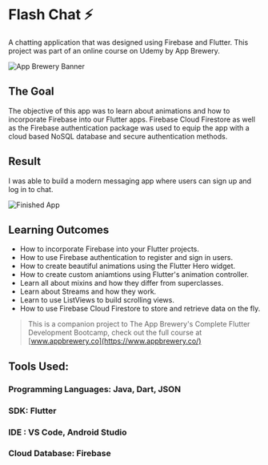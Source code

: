 

# Flash Chat ⚡️
A chatting application that was designed using Firebase and Flutter. This project was part of an online course on Udemy by App Brewery.


![App Brewery Banner](https://github.com/londonappbrewery/Images/blob/master/AppBreweryBanner.png)
## The Goal

The objective of this app was to learn about animations and how to incorporate Firebase into our Flutter apps. Firebase Cloud Firestore as well as the Firebase authentication package was used to equip the app with a cloud based NoSQL database and secure authentication methods.


## Result

I was able to build a modern messaging app where users can sign up and log in to chat.

![Finished App](https://github.com/londonappbrewery/Images/blob/master/flash_chat_flutter_demo.gif)

## Learning Outcomes

- How to incorporate Firebase into your Flutter projects.
- How to use Firebase authentication to register and sign in users.
- How to create beautiful animations using the Flutter Hero widget.
- How to create custom aniamtions using Flutter's animation controller.
- Learn all about mixins and how they differ from superclasses.
- Learn about Streams and how they work.
- Learn to use ListViews to build scrolling views.
- How to use Firebase Cloud Firestore to store and retrieve data on the fly.



>This is a companion project to The App Brewery's Complete Flutter Development Bootcamp, check out the full course at [www.appbrewery.co](https://www.appbrewery.co/)


## Tools Used:

### Programming Languages: Java, Dart, JSON
### SDK: Flutter
### IDE : VS Code, Android Studio
### Cloud Database: Firebase

